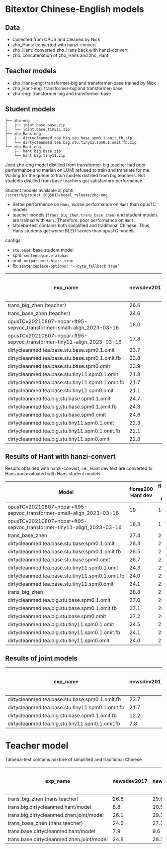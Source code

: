 # Bitextor Chinese-English models

## Data
- Collected from OPUS and Cleaned by Nick 
- zho_Hans: converted with hanzi-convert
- zho_Hant: converted zho_Hans back with hanzi-convert
- zho: concatenation of zho_Hans and zho_Hant

## Teacher models
- zho_Hans-eng: transformer-big and transformer-base trained by Nick
- zho_Hant-eng: transformer-big and transformer-base
- zho-eng: transformer-big and transformer-base

## Student models
```
├── zho-eng 
│   ├── joint.base.base.zip
│   └── joint.base.tiny11.zip
├── zho_Hans-eng
│   ├── dirtycleanmed.tea.big.stu.base.spm0.1.omit.fb.zip
│   └── dirtycleanmed.tea.big.stu.tiny11.spm0.1.omit.fb.zip
└── zho_Hant-eng
    ├── hant.big.base.zip
    └── hant.big.tiny11.zip
```

Joint zho-eng model distilled from transformer-big teacher had poor performance and marian on LUMI refused to train and translate for me. Waiting for the queue to train models distilled from big teachers. But students distilled from base teachers got satisfactory performance.

Student models available at puhti: `/scratch/project_2005815/model_release/zho-eng`

- Better performance on `Hans`, worse performance on `Hant` than opusTC models
- teacher models (`trans_big_zhen`, `trans_base_zhen`) and student models are trained with `Hans`. Therefore, poor performance on `Hant`.
- tatoeba-test contains both simplified and traditional Chinese. Thus, Hans students get worse BLEU scores than opusTC models.

configs:

- `stu.base`: base student model
- spm: `sentencepiece-alphas`
- omit: `output-omit-bias: true`
- fb: `sentencepiece-options: '--byte_fallback true’`

| exp_name | newsdev2017 | newstest2017 | newstest2018 | newstest2019 | newstest2020 | newstest2021 | newstestB2020 | tatoeba-test-v2020-07-28 | tatoeba-test-v2021-03-30 | tatoeba-test-v2021-08-07 | tico19-test | flores200 Hans dev | flores200 Hans devtest | flores200 Hant dev | flores200 Hant devtest | avg |
| --- | --- | --- | --- | --- | --- | --- | --- | --- | --- | --- | --- | --- | --- | --- | --- | --- |
| trans_big_zhen (teacher) | 26.6 | 29.6 | 29.8 | 33.8 | 32.3 | 26.7 | 25.9 | 29.5 | 29.5 | 29.6 | 33.2 | 29.7 | 29.8 | 10.3 | 9.9 | 29.7 |
| trans_base_zhen (teacher) | 24.6 | 27.2 | 27.2 | 30.5 | 30.5 | 24.9 | 24.3 | 28.2 | 28.2 | 28.3 | 30.8 | 28.0 | 28.3 | 10.1 | 10.0 | 27.7 |
| opusTCv20210807+nopar+ft95-sepvoc_transformer-small-align_2023-03-16 | 18.0 | 19.9 | 18.9 | 21.4 | 21.1 | 18.1 | 17.3 | 33.8 | 33.8 | 33.8 | 24.1 | 21.7 | 21.3 | 19 | 18.5 | 23.7 |
| opusTCv20210807+nopar+ft95-sepvoc_transformer-tiny11-align_2023-03-16 | 17.8 | 19.9 | 18.4 | 21.2 | 20.6 | 17.6 | 16.7 | 33.1 | 33.0 | 33.1 | 23.7 | 21.0 | 20.3 | 18.3 | 17.5 | 23.2 |
| dirtycleanmed.tea.base.stu.base.spm0.1.omit | 23.7 | 26.9 | 26.3 | 29.9 | 29.8 | 24.1 | 23.9 | 27.5 | 27.5 | 27.6 | 29.7 | 27.3 | 27.5 | 9.5 | 9.1 | 27.0 |
| dirtycleanmed.tea.base.stu.base.spm0.1.omit.fb | 23.8 | 26.9 | 26.3 | 30.2 | 29.6 | 24.1 | 23.6 | 27.1 | 27.2 | 27.3 | 29.8 | 27.4 | 27.4 | 9.5 | 9.3 | 26.9 |
| dirtycleanmed.tea.base.stu.base.spm0.omit | 23.9 | 26.9 | 26.3 | 29.9 | 29.6 | 24.1 | 23.5 | 27.3 | 27.3 | 27.4 | 29.6 | 27.7 | 27.5 | 9.4 | 9.3 | 26.9 |
| dirtycleanmed.tea.base.stu.tiny11.spm0.1.omit | 21.8 | 24.4 | 23.8 | 26.9 | 26.7 | 21.5 | 21.5 | 25.4 | 25.5 | 25.6 | 27.0 | 25.8 | 25.4 | 8.4 | 8.2 | 24.6 |
| dirtycleanmed.tea.base.stu.tiny11.spm0.1.omit.fb | 21.7 | 24.6 | 23.8 | 27.1 | 26.7 | 21.5 | 21.5 | 25.5 | 25.6 | 25.7 | 27.2 | 25.7 | 25.7 | 8.3 | 8.3 | 24.6 |
| dirtycleanmed.tea.base.stu.tiny11.spm0.omit | 21.1 | 24.3 | 23.2 | 26.0 | 25.8 | 21.1 | 20.8 | 25.3 | 25.3 | 25.4 | 26.5 | 25.2 | 24.9 | 8.0 | 7.8 | 24.1 |
| dirtycleanmed.tea.big.stu.base.spm0.1.omit | 24.7 | 28.0 | 27.5 | 32.0 | 30.7 | 25.1 | 24.6 | 27.8 | 27.8 | 27.9 | 30.6 | 28.5 | 28.0 | 9.5 | 9.1 | 27.9 |
| dirtycleanmed.tea.big.stu.base.spm0.1.omit.fb | 24.8 | 28.3 | 27.6 | 32.0 | 30.8 | 25.0 | 24.5 | 27.7 | 27.7 | 27.8 | 31.1 | 28.8 | 28.0 | 9.7 | 9.5 | 27.9 |
| dirtycleanmed.tea.big.stu.base.spm0.omit | 24.6 | 27.8 | 27.6 | 31.3 | 30.6 | 24.6 | 24.6 | 27.5 | 27.6 | 27.7 | 30.7 | 28.4 | 28.1 | 9.6 | 9.0 | 27.7 |
| dirtycleanmed.tea.big.stu.tiny11.spm0.1.omit | 22.3 | 25.5 | 24.5 | 27.9 | 27.1 | 21.7 | 22.0 | 25.9 | 25.9 | 26.0 | 27.8 | 26.1 | 25.5 | 8.2 | 7.9 | 25.1 |
| dirtycleanmed.tea.big.stu.tiny11.spm0.1.omit.fb | 22.1 | 24.9 | 24.4 | 28.0 | 26.8 | 21.4 | 21.8 | 25.8 | 25.8 | 25.9 | 27.4 | 25.8 | 25.4 | 8.2 | 7.7 | 24.9 |
| dirtycleanmed.tea.big.stu.tiny11.spm0.omit | 22.3 | 25.6 | 24.6 | 27.8 | 26.9 | 21.5 | 21.9 | 25.6 | 25.7 | 25.8 | 27.8 | 25.9 | 25.7 | 8.3 | 8.4 | 25.0 |

## Results of Hant with hanzi-convert

Results obtained with hanzi-convert, i.e., Hant dev text are converted to Hans and evaluated with Hans student models. 

| Model | flores200 Hant dev | flores200 Hant devtest |
| --- | --- | --- |
| opusTCv20210807+nopar+ft95-sepvoc_transformer-small-align_2023-03-16 | 19 | 18.5 |
| opusTCv20210807+nopar+ft95-sepvoc_transformer-tiny11-align_2023-03-16 | 18.3 | 17.5 |
| trans_base_zhen | 27.4 | 26.5 |
| dirtycleanmed.tea.base.stu.base.spm0.1.omit | 26.3 | 25.7 |
| dirtycleanmed.tea.base.stu.base.spm0.1.omit.fb | 26.5 | 25.4 |
| dirtycleanmed.tea.base.stu.base.spm0.omit | 26.7 | 25.2 |
| dirtycleanmed.tea.base.stu.tiny11.spm0.1.omit | 24.3 | 23.2 |
| dirtycleanmed.tea.base.stu.tiny11.spm0.1.omit.fb | 24.0 | 23.3 |
| dirtycleanmed.tea.base.stu.tiny11.spm0.omit | 24.1 | 23.1 |
| trans_big_zhen | 28.8 | 28.1 |
| dirtycleanmed.tea.big.stu.base.spm0.1.omit | 27.0 | 26.0 |
| dirtycleanmed.tea.big.stu.base.spm0.1.omit.fb | 27.1 | 26.0 |
| dirtycleanmed.tea.big.stu.base.spm0.omit | 27.2 | 26.0 |
| dirtycleanmed.tea.big.stu.tiny11.spm0.1.omit | 24.5 | 23.3 |
| dirtycleanmed.tea.big.stu.tiny11.spm0.1.omit.fb | 24.1 | 23.4 |
| dirtycleanmed.tea.big.stu.tiny11.spm0.omit | 24.0 | 23.7 |

## Results of joint models

| exp_name | newsdev2017 | newstest2017 | newstest2018 | newstest2019 | newstest2020 | newstest2021 | newstestB2020 | tatoeba-test-v2020-07-28 | tatoeba-test-v2021-03-30 | tatoeba-test-v2021-08-07 | tico19-test | flores200 Hans dev | flores200 Hans devtest | flores200 Hant dev | flores200 Hant devtest | avg |
| --- | --- | --- | --- | --- | --- | --- | --- | --- | --- | --- | --- | --- | --- | --- | --- | --- |
| dirtycleanmed.tea.base.stu.base.spm0.1.omit.fb | 23.7 | 27.4 | 26.4 | 31.5 | 30.5 | 24.7 | 24.3 | 36.5 | 36.5 | 36.5 | 30.5 | 27.6 | 27.2 | 25.8 | 24.4 | 28.9 |
| dirtycleanmed.tea.base.stu.tiny11.spm0.1.omit.fb | 21.7 | 24.8 | 23.9 | 27.7 | 27.4 | 21.9 | 21.8 | 34.4 | 34.3 | 34.4 | 27.4 | 25.4 | 25.3 | 23.1 | 22.5 | 26.4 |
| dirtycleanmed.tea.big.stu.base.spm0.1.omit.fb | 12.2 | 14.3 | 12.6 | 13.7 | 14.1 | 11.4 | 11.7 | 24.0 | 23.9 | 24.0 | 15.1 | 15.4 | 14.7 | 13.6 | 13.3 | 15.6 |
| dirtycleanmed.tea.big.stu.tiny11.spm0.1.omit.fb | 7.8 | 8.2 | 7.5 | 7.5 | 7.3 | 6.8 | 6.3 | 17.0 | 17.0 | 17.0 | 7.5 | 8.6 | 8.7 | 8.3 | 7.8 | 9.6 |

# Teacher model

Tatoeba-test contains mixture of simplified and traditional Chinese

| exp_name | newsdev2017 | newstest2017 | newstest2018 | newstest2019 | newstest2020 | newstest2021 | newstestB2020 | tatoeba-test-v2020-07-28 | tatoeba-test-v2021-03-30 | tatoeba-test-v2021-08-07 | tico19-test | flores200 Hans dev | flores200 Hans devtest | flores200 Hant dev | flores200 Hant devtest | avg |
| --- | --- | --- | --- | --- | --- | --- | --- | --- | --- | --- | --- | --- | --- | --- | --- | --- |
| trans_big_zhen (hans teacher) | 26.6 | 29.6 | 29.8 | 33.8 | 32.3 | 26.7 | 25.9 | 29.5 | 29.5 | 29.6 | 33.2 | 29.7 | 29.8 | 10.3 | 9.9 | 29.7 |
| trans.big.dirtycleanmed.hant/model | 8.8 | 10.5 | 9.6 | 10.8 | 10.0 | 9.3 | 8.4 | 27.2 | 27.0 | 26.9 | 14.0 | 11.1 | 10.9 | 26.6 | 26.3 | 15.8 |
| trans.big.dirtycleanmed.zhen.joint/model | 26.1 | 29.3 | 29.2 | 34.8 | 33.3 | 26.8 | 26.3 | 38.7 | 38.6 | 38.6 | 32.6 | 29.6 | 29.0 | 27.5 | 27.2 | 31.2 |
| trans_base_zhen (hans teacher) | 24.6 | 27.2 | 27.2 | 30.5 | 30.5 | 24.9 | 24.3 | 28.2 | 28.2 | 28.3 | 30.8 | 28.0 | 28.3 | 10.1 | 10.0 | 27.7 |
| trans.base.dirtycleanmed.hant/model | 7.9 | 9.6 | 8.5 | 10.0 | 9.5 | 8.9 | 8.0 | 26.4 | 26.2 | 26.1 | 13.1 | 10.6 | 10.8 | 25.5 | 24.9 | 15.1 |
| trans.base.dirtycleanmed.zhen.joint/model | 24.8 | 28.3 | 27.7 | 33.1 | 32.1 | 26.0 | 25.7 | 37.8 | 37.7 | 37.7 | 31.5 | 28.9 | 28.1 | 26.7 | 26.0 | 30.1 |
